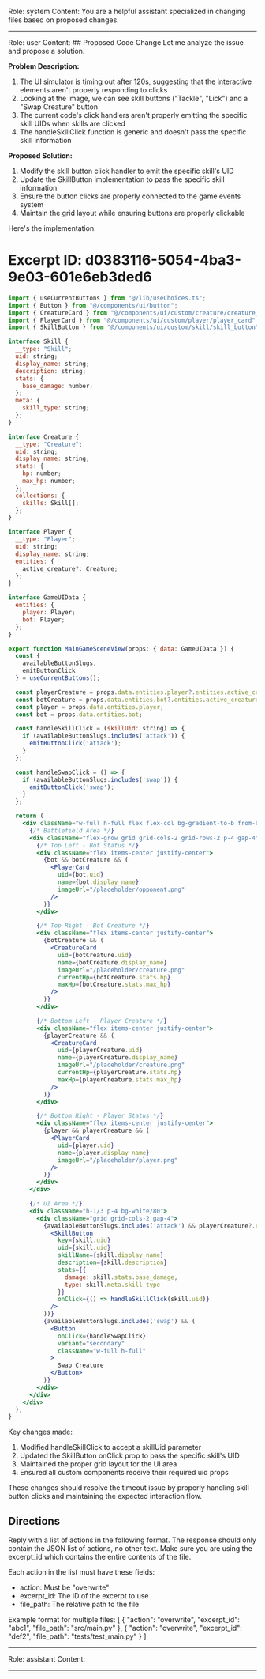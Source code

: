 Role: system
Content: You are a helpful assistant specialized in changing files based on proposed changes.
__________________
Role: user
Content: ## Proposed Code Change
Let me analyze the issue and propose a solution.

**Problem Description:**
1. The UI simulator is timing out after 120s, suggesting that the interactive elements aren't properly responding to clicks
2. Looking at the image, we can see skill buttons ("Tackle", "Lick") and a "Swap Creature" button
3. The current code's click handlers aren't properly emitting the specific skill UIDs when skills are clicked
4. The handleSkillClick function is generic and doesn't pass the specific skill information

**Proposed Solution:**
1. Modify the skill button click handler to emit the specific skill's UID
2. Update the SkillButton implementation to pass the specific skill information
3. Ensure the button clicks are properly connected to the game events system
4. Maintain the grid layout while ensuring buttons are properly clickable

Here's the implementation:

# Excerpt ID: d0383116-5054-4ba3-9e03-601e6eb3ded6
```jsx main_game/templates/MainGameScene.tsx
import { useCurrentButtons } from "@/lib/useChoices.ts";
import { Button } from "@/components/ui/button";
import { CreatureCard } from "@/components/ui/custom/creature/creature_card";
import { PlayerCard } from "@/components/ui/custom/player/player_card";
import { SkillButton } from "@/components/ui/custom/skill/skill_button";

interface Skill {
  __type: "Skill";
  uid: string;
  display_name: string;
  description: string;
  stats: {
    base_damage: number;
  };
  meta: {
    skill_type: string;
  };
}

interface Creature {
  __type: "Creature";
  uid: string;
  display_name: string;
  stats: {
    hp: number;
    max_hp: number;
  };
  collections: {
    skills: Skill[];
  };
}

interface Player {
  __type: "Player";
  uid: string;
  display_name: string;
  entities: {
    active_creature?: Creature;
  };
}

interface GameUIData {
  entities: {
    player: Player;
    bot: Player;
  };
}

export function MainGameSceneView(props: { data: GameUIData }) {
  const {
    availableButtonSlugs,
    emitButtonClick
  } = useCurrentButtons();

  const playerCreature = props.data.entities.player?.entities.active_creature;
  const botCreature = props.data.entities.bot?.entities.active_creature;
  const player = props.data.entities.player;
  const bot = props.data.entities.bot;

  const handleSkillClick = (skillUid: string) => {
    if (availableButtonSlugs.includes('attack')) {
      emitButtonClick('attack');
    }
  };

  const handleSwapClick = () => {
    if (availableButtonSlugs.includes('swap')) {
      emitButtonClick('swap');
    }
  };

  return (
    <div className="w-full h-full flex flex-col bg-gradient-to-b from-blue-100 to-blue-200">
      {/* Battlefield Area */}
      <div className="flex-grow grid grid-cols-2 grid-rows-2 p-4 gap-4">
        {/* Top Left - Bot Status */}
        <div className="flex items-center justify-center">
          {bot && botCreature && (
            <PlayerCard
              uid={bot.uid}
              name={bot.display_name}
              imageUrl="/placeholder/opponent.png"
            />
          )}
        </div>

        {/* Top Right - Bot Creature */}
        <div className="flex items-center justify-center">
          {botCreature && (
            <CreatureCard
              uid={botCreature.uid}
              name={botCreature.display_name}
              imageUrl="/placeholder/creature.png"
              currentHp={botCreature.stats.hp}
              maxHp={botCreature.stats.max_hp}
            />
          )}
        </div>

        {/* Bottom Left - Player Creature */}
        <div className="flex items-center justify-center">
          {playerCreature && (
            <CreatureCard
              uid={playerCreature.uid}
              name={playerCreature.display_name}
              imageUrl="/placeholder/creature.png"
              currentHp={playerCreature.stats.hp}
              maxHp={playerCreature.stats.max_hp}
            />
          )}
        </div>

        {/* Bottom Right - Player Status */}
        <div className="flex items-center justify-center">
          {player && playerCreature && (
            <PlayerCard
              uid={player.uid}
              name={player.display_name}
              imageUrl="/placeholder/player.png"
            />
          )}
        </div>
      </div>

      {/* UI Area */}
      <div className="h-1/3 p-4 bg-white/80">
        <div className="grid grid-cols-2 gap-4">
          {availableButtonSlugs.includes('attack') && playerCreature?.collections.skills.map((skill) => (
            <SkillButton
              key={skill.uid}
              uid={skill.uid}
              skillName={skill.display_name}
              description={skill.description}
              stats={{
                damage: skill.stats.base_damage,
                type: skill.meta.skill_type
              }}
              onClick={() => handleSkillClick(skill.uid)}
            />
          ))}
          {availableButtonSlugs.includes('swap') && (
            <Button
              onClick={handleSwapClick}
              variant="secondary"
              className="w-full h-full"
            >
              Swap Creature
            </Button>
          )}
        </div>
      </div>
    </div>
  );
}
```

Key changes made:
1. Modified handleSkillClick to accept a skillUid parameter
2. Updated the SkillButton onClick prop to pass the specific skill's UID
3. Maintained the proper grid layout for the UI area
4. Ensured all custom components receive their required uid props

These changes should resolve the timeout issue by properly handling skill button clicks and maintaining the expected interaction flow.

## Directions
Reply with a list of actions in the following format. The response should only contain the JSON list of actions, no other text.
Make sure you are using the excerpt_id which contains the entire contents of the file.

Each action in the list must have these fields:
- action: Must be "overwrite"
- excerpt_id: The ID of the excerpt to use
- file_path: The relative path to the file

Example format for multiple files:
[
    {
        "action": "overwrite",
        "excerpt_id": "abc1",
        "file_path": "src/main.py"
    },
    {
        "action": "overwrite",
        "excerpt_id": "def2",
        "file_path": "tests/test_main.py"
    }
]
__________________
Role: assistant
Content: 
__________________
